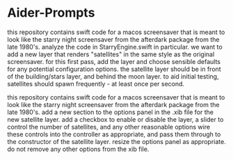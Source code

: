 #  Aider-Prompts

this repository contains swift code for a macos screensaver that is meant to look like the starry night screensaver from the afterdark package from the late 1980's. analyze the code in StarryEngine.swift in particular. we want to add a new layer that renders "satellites" in the same style as the original screensaver. for this first pass, add the layer and choose sensible defaults for any potential configuration options. the satellite layer should be in front of the building/stars layer, and behind the moon layer. to aid initial testing, satellites should spawn frequently - at least once per second.

this repository contains swift code for a macos screensaver that is meant to look like the starry night screensaver from the afterdark package from the late 1980's. add a new section to the options panel in the .xib file for the new satellite layer. add a checkbox to enable or disable the layer, a slider to control the number of satellites, and any other reasonable options wire these controls into the controller as appropriate, and pass them through to the constructor of the satellite layer. resize the options panel as appropriate. do not remove any other options from the xib file.

